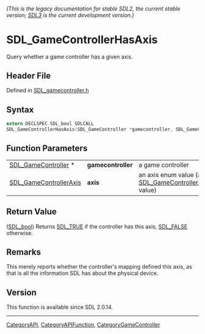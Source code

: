 ###### (This is the legacy documentation for stable SDL2, the current stable version; [SDL3](https://wiki.libsdl.org/SDL3/) is the current development version.)
# SDL_GameControllerHasAxis

Query whether a game controller has a given axis.

## Header File

Defined in [SDL_gamecontroller.h](https://github.com/libsdl-org/SDL/blob/SDL2/include/SDL_gamecontroller.h)

## Syntax

```c
extern DECLSPEC SDL_bool SDLCALL
SDL_GameControllerHasAxis(SDL_GameController *gamecontroller, SDL_GameControllerAxis axis);
```

## Function Parameters

|                                                  |                    |                                                                                |
| ------------------------------------------------ | ------------------ | ------------------------------------------------------------------------------ |
| [SDL_GameController](SDL_GameController) *       | **gamecontroller** | a game controller                                                              |
| [SDL_GameControllerAxis](SDL_GameControllerAxis) | **axis**           | an axis enum value (an [SDL_GameControllerAxis](SDL_GameControllerAxis) value) |

## Return Value

([SDL_bool](SDL_bool)) Returns [SDL_TRUE](SDL_TRUE) if the controller has
this axis, [SDL_FALSE](SDL_FALSE) otherwise.

## Remarks

This merely reports whether the controller's mapping defined this axis, as
that is all the information SDL has about the physical device.

## Version

This function is available since SDL 2.0.14.

----
[CategoryAPI](CategoryAPI), [CategoryAPIFunction](CategoryAPIFunction), [CategoryGameController](CategoryGameController)

